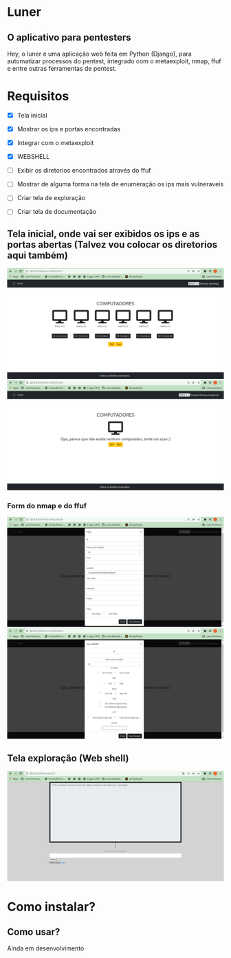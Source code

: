 # Luner
## O aplicativo para pentesters

Hey, o luner é uma aplicação web feita em Python (Django), para automatizar processos
do pentest, integrado com o metaexploit, nmap, ffuf e entre outras ferramentas de pentest.

# Requisitos
- [x] Tela inicial
- [x] Mostrar os ips e portas encontradas
- [x] Integrar com o metaexploit
- [x] WEBSHELL
- [ ] Exibir os diretorios encontrados através do ffuf
- [ ] Mostrar de alguma forma na tela de enumeração os ips mais vulneraveis
- [ ] Criar tela de exploração
- [ ] Criar tela de documentação


## Tela inicial, onde vai ser exibidos os ips e as portas abertas (Talvez vou colocar os diretorios aqui também)
![vuln2.jpg](static/apresentacao_git/tela_inicial_enumeracao.png)
![vuln2.jpg](static/apresentacao_git/tela_sem_ip.png)

### Form do nmap e do ffuf

![vuln2.jpg](static/apresentacao_git/ffuf.png)
![vuln2.jpg](static/apresentacao_git/scanmap.png)

## Tela exploração (Web shell)

![vuln2.jpg](static/apresentacao_git/web_shell.png)


<h1>Como instalar?</h1>


## Como usar?

Ainda em desenvolvimento
